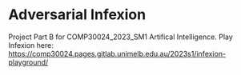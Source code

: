 # Adversarial Infexion
Project Part B for COMP30024_2023_SM1 Artifical Intelligence. Play Infexion here: https://comp30024.pages.gitlab.unimelb.edu.au/2023s1/infexion-playground/

